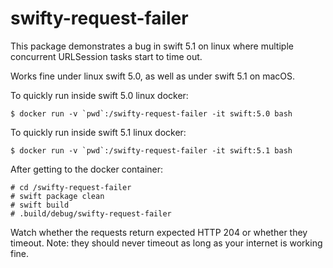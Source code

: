# swifty-request-failer

This package demonstrates a bug in swift 5.1 on linux where multiple concurrent URLSession tasks start to time out.

Works fine under linux swift 5.0, as well as under swift 5.1 on macOS.

To quickly run inside swift 5.0 linux docker:

```
$ docker run -v `pwd`:/swifty-request-failer -it swift:5.0 bash
```

To quickly run inside swift 5.1 linux docker:

```
$ docker run -v `pwd`:/swifty-request-failer -it swift:5.1 bash
```

After getting to the docker container:

```
# cd /swifty-request-failer
# swift package clean
# swift build
# .build/debug/swifty-request-failer
```

Watch whether the requests return expected HTTP 204 or whether they timeout. Note: they should never timeout as long as your internet is working fine.

